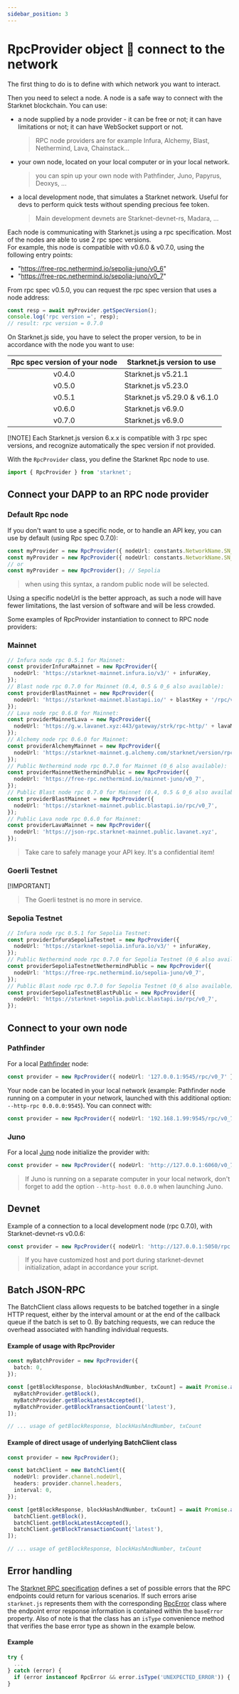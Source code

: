 ```yaml
---
sidebar_position: 3
---
```


# RpcProvider object 🔌 connect to the network

The first thing to do is to define with which network you want to interact.

Then you need to select a node. A node is a safe way to connect with the Starknet blockchain. You can use:

- a node supplied by a node provider - it can be free or not; it can have limitations or not; it can have WebSocket support or not.
  > RPC node providers are for example Infura, Alchemy, Blast, Nethermind, Lava, Chainstack...
- your own node, located on your local computer or in your local network.
  > you can spin up your own node with Pathfinder, Juno, Papyrus, Deoxys, ...
- a local development node, that simulates a Starknet network. Useful for devs to perform quick tests without spending precious fee token.
  > Main development devnets are Starknet-devnet-rs, Madara, ...

Each node is communicating with Starknet.js using a rpc specification. Most of the nodes are able to use 2 rpc spec versions.  
For example, this node is compatible with v0.6.0 & v0.7.0, using the following entry points:

- "https://free-rpc.nethermind.io/sepolia-juno/v0_6"
- "https://free-rpc.nethermind.io/sepolia-juno/v0_7"

From rpc spec v0.5.0, you can request the rpc spec version that uses a node address:

```typescript
const resp = await myProvider.getSpecVersion();
console.log('rpc version =', resp);
// result: rpc version = 0.7.0
```

On Starknet.js side, you have to select the proper version, to be in accordance with the node you want to use:

| Rpc spec version of your node | Starknet.js version to use   |
| :---------------------------: | ---------------------------- |
|            v0.4.0             | Starknet.js v5.21.1          |
|            v0.5.0             | Starknet.js v5.23.0          |
|            v0.5.1             | Starknet.js v5.29.0 & v6.1.0 |
|            v0.6.0             | Starknet.js v6.9.0           |
|            v0.7.0             | Starknet.js v6.9.0           |

[!NOTE] Each Starknet.js version 6.x.x is compatible with 3 rpc spec versions, and recognize automatically the spec version if not provided.

With the `RpcProvider` class, you define the Starknet Rpc node to use.

```typescript
import { RpcProvider } from 'starknet';
```

## Connect your DAPP to an RPC node provider

### Default Rpc node

If you don't want to use a specific node, or to handle an API key, you can use by default (using Rpc spec 0.7.0):

```typescript
const myProvider = new RpcProvider({ nodeUrl: constants.NetworkName.SN_SEPOLIA });
const myProvider = new RpcProvider({ nodeUrl: constants.NetworkName.SN_MAIN });
// or
const myProvider = new RpcProvider(); // Sepolia
```

> when using this syntax, a random public node will be selected.

Using a specific nodeUrl is the better approach, as such a node will have fewer limitations, the last version of software and will be less crowded.

Some examples of RpcProvider instantiation to connect to RPC node providers:

### Mainnet

```typescript
// Infura node rpc 0.5.1 for Mainnet:
const providerInfuraMainnet = new RpcProvider({
  nodeUrl: 'https://starknet-mainnet.infura.io/v3/' + infuraKey,
});
// Blast node rpc 0.7.0 for Mainnet (0.4, 0.5 & 0_6 also available):
const providerBlastMainnet = new RpcProvider({
  nodeUrl: 'https://starknet-mainnet.blastapi.io/' + blastKey + '/rpc/v0_7',
});
// Lava node rpc 0.6.0 for Mainnet:
const providerMainnetLava = new RpcProvider({
  nodeUrl: 'https://g.w.lavanet.xyz:443/gateway/strk/rpc-http/' + lavaMainnetKey,
});
// Alchemy node rpc 0.6.0 for Mainnet:
const providerAlchemyMainnet = new RpcProvider({
  nodeUrl: 'https://starknet-mainnet.g.alchemy.com/starknet/version/rpc/v0_6/' + alchemyKey,
});
// Public Nethermind node rpc 0.7.0 for Mainnet (0_6 also available):
const providerMainnetNethermindPublic = new RpcProvider({
  nodeUrl: 'https://free-rpc.nethermind.io/mainnet-juno/v0_7',
});
// Public Blast node rpc 0.7.0 for Mainnet (0.4, 0.5 & 0_6 also available):
const providerBlastMainnet = new RpcProvider({
  nodeUrl: 'https://starknet-mainnet.public.blastapi.io/rpc/v0_7',
});
// Public Lava node rpc 0.6.0 for Mainnet:
const providerLavaMainnet = new RpcProvider({
  nodeUrl: 'https://json-rpc.starknet-mainnet.public.lavanet.xyz',
});
```

> Take care to safely manage your API key. It's a confidential item!

### Goerli Testnet

[!IMPORTANT]

> The Goerli testnet is no more in service.

### Sepolia Testnet

```typescript
// Infura node rpc 0.5.1 for Sepolia Testnet:
const providerInfuraSepoliaTestnet = new RpcProvider({
  nodeUrl: 'https://starknet-sepolia.infura.io/v3/' + infuraKey,
});
// Public Nethermind node rpc 0.7.0 for Sepolia Testnet (0_6 also available):
const providerSepoliaTestnetNethermindPublic = new RpcProvider({
  nodeUrl: 'https://free-rpc.nethermind.io/sepolia-juno/v0_7',
});
// Public Blast node rpc 0.7.0 for Sepolia Testnet (0_6 also available):
const providerSepoliaTestnetBlastPublic = new RpcProvider({
  nodeUrl: 'https://starknet-sepolia.public.blastapi.io/rpc/v0_7',
});
```

## Connect to your own node

### Pathfinder

For a local [Pathfinder](https://github.com/eqlabs/pathfinder) node:

```typescript
const provider = new RpcProvider({ nodeUrl: '127.0.0.1:9545/rpc/v0_7' });
```

Your node can be located in your local network (example: Pathfinder node running on a computer in your network, launched with this additional option: `--http-rpc 0.0.0.0:9545`).
You can connect with:

```typescript
const provider = new RpcProvider({ nodeUrl: '192.168.1.99:9545/rpc/v0_7' });
```

### Juno

For a local [Juno](https://github.com/NethermindEth/juno) node initialize the provider with:

```typescript
const provider = new RpcProvider({ nodeUrl: 'http://127.0.0.1:6060/v0_7' });
```

> If Juno is running on a separate computer in your local network, don't forget to add the option `--http-host 0.0.0.0` when launching Juno.

## Devnet

Example of a connection to a local development node (rpc 0.7.0), with Starknet-devnet-rs v0.0.6:

```typescript
const provider = new RpcProvider({ nodeUrl: 'http://127.0.0.1:5050/rpc' });
```

> If you have customized host and port during starknet-devnet initialization, adapt in accordance your script.

## Batch JSON-RPC

The BatchClient class allows requests to be batched together in a single HTTP request, either by the interval amount or at the end of the callback queue if the batch is set to 0. By batching requests, we can reduce the overhead associated with handling individual requests.

#### Example of usage with RpcProvider

```typescript
const myBatchProvider = new RpcProvider({
  batch: 0,
});

const [getBlockResponse, blockHashAndNumber, txCount] = await Promise.all([
  myBatchProvider.getBlock(),
  myBatchProvider.getBlockLatestAccepted(),
  myBatchProvider.getBlockTransactionCount('latest'),
]);

// ... usage of getBlockResponse, blockHashAndNumber, txCount
```

#### Example of direct usage of underlying BatchClient class

```typescript
const provider = new RpcProvider();

const batchClient = new BatchClient({
  nodeUrl: provider.channel.nodeUrl,
  headers: provider.channel.headers,
  interval: 0,
});

const [getBlockResponse, blockHashAndNumber, txCount] = await Promise.all([
  batchClient.getBlock(),
  batchClient.getBlockLatestAccepted(),
  batchClient.getBlockTransactionCount('latest'),
]);

// ... usage of getBlockResponse, blockHashAndNumber, txCount
```

## Error handling

The [Starknet RPC specification](https://github.com/starkware-libs/starknet-specs) defines a set of possible errors that the RPC endpoints could return for various scenarios. If such errors arise `starknet.js` represents them with the corresponding [RpcError](../API/classes/RpcError) class where the endpoint error response information is contained within the `baseError` property. Also of note is that the class has an `isType` convenience method that verifies the base error type as shown in the example below.

#### Example

```typescript
try {
  ...
} catch (error) {
  if (error instanceof RpcError && error.isType('UNEXPECTED_ERROR')) { ... }
}
```
